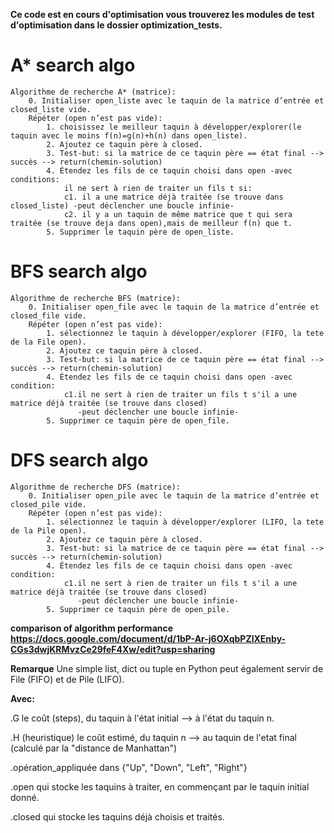 **Ce code est en cours d'optimisation vous trouverez les modules de test d'optimisation dans le dossier optimization_tests.**

# A* search algo
```
Algorithme de recherche A* (matrice):
    0. Initialiser open_liste avec le taquin de la matrice d’entrée et closed_liste vide.
    Répéter (open n’est pas vide):
        1. choisissez le meilleur taquin à développer/explorer(le taquin avec le moins f(n)=g(n)+h(n) dans open_liste).
        2. Ajoutez ce taquin père à closed.
        3. Test-but: si la matrice de ce taquin père == état final --> succès --> return(chemin-solution)
        4. Étendez les fils de ce taquin choisi dans open -avec conditions:
            il ne sert à rien de traiter un fils t si:
            c1. il a une matrice déjà traitée (se trouve dans closed_liste) -peut déclencher une boucle infinie-
            c2. il y a un taquin de même matrice que t qui sera traitée (se trouve deja dans open),mais de meilleur f(n) que t.
        5. Supprimer le taquin père de open_liste.
```
# BFS search algo
```
Algorithme de recherche BFS (matrice):
    0. Initialiser open_file avec le taquin de la matrice d’entrée et closed_file vide.
    Répéter (open n’est pas vide):
        1. sélectionnez le taquin à développer/explorer (FIFO, la tete de la File open).
        2. Ajoutez ce taquin père à closed.
        3. Test-but: si la matrice de ce taquin père == état final --> succès --> return(chemin-solution)
        4. Étendez les fils de ce taquin choisi dans open -avec condition:
            c1.il ne sert à rien de traiter un fils t s'il a une matrice déjà traitée (se trouve dans closed) 
               -peut déclencher une boucle infinie-    
        5. Supprimer ce taquin père de open_file.
```
# DFS search algo
```
Algorithme de recherche DFS (matrice):
    0. Initialiser open_pile avec le taquin de la matrice d’entrée et closed_pile vide.
    Répéter (open n’est pas vide):
        1. sélectionnez le taquin à développer/explorer (LIFO, la tete de la Pile open).
        2. Ajoutez ce taquin père à closed.
        3. Test-but: si la matrice de ce taquin père == état final --> succès --> return(chemin-solution)
        4. Étendez les fils de ce taquin choisi dans open -avec condition:
            c1.il ne sert à rien de traiter un fils t s'il a une matrice déjà traitée (se trouve dans closed) 
               -peut déclencher une boucle infinie-    
        5. Supprimer ce taquin père de open_pile.
```
**comparison of algorithm performance https://docs.google.com/document/d/1bP-Ar-j6OXqbPZlXEnby-CGs3dwjKRMvzCe29feF4Xw/edit?usp=sharing**

**Remarque** Une simple list, dict ou tuple en Python peut également servir de File (FIFO) et de Pile (LIFO).

**Avec:**

.G le coût (steps), du taquin à l'état initial --> à l'état du taquin n.

.H (heuristique) le coût estimé, du taquin n --> au taquin de l'etat final (calculé par la "distance de Manhattan") 

.opération_appliquée dans {"Up", "Down", "Left", "Right"}

.open qui stocke les taquins à traiter, en commençant par le taquin initial donné.

.closed qui stocke les taquins déjà choisis et traités.
